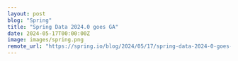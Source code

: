 ```yaml
---
layout: post
blog: "Spring"
title: "Spring Data 2024.0 goes GA"
date: 2024-05-17T00:00:00Z
image: images/spring.png
remote_url: "https://spring.io/blog/2024/05/17/spring-data-2024-0-goes-ga"
---
```

